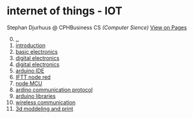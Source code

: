 # internet of things - IOT
Stephan Djurhuus @ CPHBusiness CS *(Computer Sience)*
<a id='vop' href='https://stephan-mdd.github.io/CPHBusiness-CS.S4.19/'>View on Pages</a>

0. [..](../index.md)
1. [introduction](01-introduktion.md)
2. [basic electronics](02-basic-electronics.md)
3. [digital electronics](03-digital-electronics.md)
4. [digital electronics](04-digital-electronics.md)
5. [arduino IDE](05-arduino-ide.md)
6. [IFTT node red](06-iftt-node-red.md)
7. [node MCU](07-node-mcu.md)
8. [ardino communication protocol](08-ardino-communication-protocol.md)
9. [arduino libraries](09-arduino-libraries.md)
10. [wireless communication](10-wireless-communication.md)
11. [3d moddeling and print](11-3d-moddeling-and-print.md)
